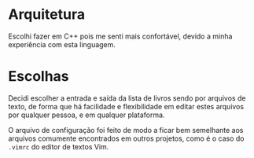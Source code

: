 # Arquitetura
Escolhi fazer em C++ pois me senti mais confortável, devido a minha experiência com esta linguagem.

# Escolhas
Decidi escolher a entrada e saída da lista de livros sendo por arquivos de texto, de forma que há facilidade e flexibilidade em editar estes arquivos por qualquer pessoa, e em qualquer plataforma.

O arquivo de configuração foi feito de modo a ficar bem semelhante aos arquivos comumente encontrados em outros projetos, como é o caso do `.vimrc` do editor de textos Vim.
